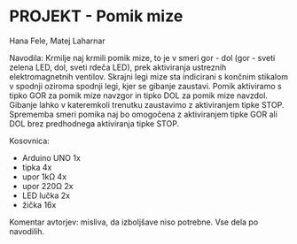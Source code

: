 # PROJEKT - Pomik mize

Hana Fele, Matej Laharnar


Navodila: Krmilje naj krmili pomik mize, to je v smeri gor - dol (gor - sveti zelena LED, dol, sveti rdeča LED), prek aktiviranja ustreznih elektromagnetnih ventilov. Skrajni legi mize sta indicirani s končnim stikalom v spodnji oziroma spodnji legi, kjer se gibanje zaustavi. Pomik aktiviramo s tipko GOR za pomik mize navzgor in tipko DOL za pomik mize navzdol. Gibanje lahko v kateremkoli trenutku zaustavimo z aktiviranjem tipke STOP. Sprememba smeri pomika naj bo omogočena z aktiviranjem tipke GOR ali DOL brez predhodnega aktiviranja tipke STOP.


Kosovnica:
- Arduino UNO 1x
- tipka 4x
- upor 1kΩ 4x
- upor 220Ω 2x
- LED lučka 2x
- žička 16x


Komentar avtorjev: misliva, da izboljšave niso potrebne. Vse dela po navodilih. 
